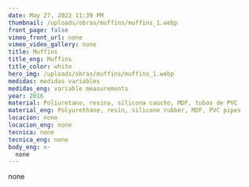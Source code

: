 ```yaml
---
date: May 27, 2022 11:39 PM
thumbnail: /uploads/obras/muffins/muffins_1.webp
front_page: false
vimeo_front_url: none
vimeo_video_gallery: none
title: Muffins
title_eng: Muffins
title_color: white
hero_img: /uploads/obras/muffins/muffins_1.webp
medidas: medidas variables
medidas_eng: variable measurements
year: 2016
material: Poliuretano, resina, silicona caucho, MDF, tubos de PVC
material_eng: Polyurethane, resin, silicone rubber, MDF, PVC pipes
locacion: none
locacion_eng: none
tecnica: none
tecnica_eng: none
body_eng: >-
  none
---
```

none
